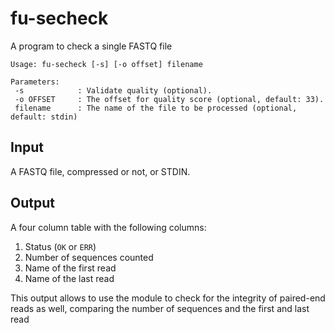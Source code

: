 
# fu-secheck

A program to check a single FASTQ file

```text
Usage: fu-secheck [-s] [-o offset] filename

Parameters:
 -s            : Validate quality (optional).
 -o OFFSET     : The offset for quality score (optional, default: 33).
 filename      : The name of the file to be processed (optional, default: stdin)
```

## Input

A FASTQ file, compressed or not, or STDIN.

## Output

A four column table with the following columns:

1. Status (`OK` or `ERR`)
2. Number of sequences counted
3. Name of the first read
4. Name of the last read

This output allows to use the module to check for the integrity of paired-end
reads as well, comparing the number of sequences and the first and last read